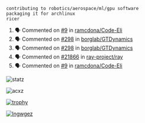 ```
contributing to robotics/aerospace/ml/gpu software
packaging it for archlinux
ricer
```

<!--START_SECTION:activity-->
1. 🗣 Commented on [#9](https://github.com/ramcdona/Code-Eli/issues/9) in [ramcdona/Code-Eli](https://github.com/ramcdona/Code-Eli)
2. 🗣 Commented on [#298](https://github.com/borglab/GTDynamics/issues/298) in [borglab/GTDynamics](https://github.com/borglab/GTDynamics)
3. 🗣 Commented on [#298](https://github.com/borglab/GTDynamics/issues/298) in [borglab/GTDynamics](https://github.com/borglab/GTDynamics)
4. 🗣 Commented on [#21866](https://github.com/ray-project/ray/issues/21866) in [ray-project/ray](https://github.com/ray-project/ray)
5. 🗣 Commented on [#9](https://github.com/ramcdona/Code-Eli/issues/9) in [ramcdona/Code-Eli](https://github.com/ramcdona/Code-Eli)
<!--END_SECTION:activity-->


![statz](https://github-readme-stats.vercel.app/api?username=acxz&include_all_commits=true&show_icons=true)

<p><img align="center" src="https://github-readme-streak-stats.herokuapp.com/?user=acxz&" alt="acxz" /></p>

[![trophy](https://github-profile-trophy.vercel.app/?username=acxz)](https://github.com/ryo-ma/github-profile-trophy)

[![lngwgez](https://github-readme-stats.vercel.app/api/top-langs/?username=acxz&layout=compact)](https://github.com/acxz/github-readme-stats)
